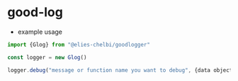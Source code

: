 # good-log

- example usage
```javascript
import {Glog} from "@elies-chelbi/goodlogger"

const logger = new Glog()

logger.debug("message or function name you want to debug", {data object you want to display})

